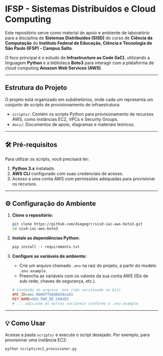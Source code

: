 # IFSP - Sistemas Distribuídos e Cloud Computing

Este repositório serve como material de apoio e ambiente de laboratório para a disciplina de **Sistemas Distribuídos (SISD)** do curso de **Ciência da Computação** do **Instituto Federal de Educação, Ciência e Tecnologia de São Paulo (IFSP) - Campus Salto**.

O foco principal é o estudo de **Infrastructure as Code (IaC)**, utilizando a linguagem **Python** e a biblioteca **Boto3** para interagir com a plataforma de cloud computing **Amazon Web Services (AWS)**.

---

## Estrutura do Projeto

O projeto está organizado em subdiretórios, onde cada um representa um conjunto de scripts de provisionamento de infraestrutura:

- `scripts/`: Contém os scripts Python para provisionamento de recursos AWS, como instâncias EC2, VPCs e Security Groups.
- `docs/`: Documentos de apoio, diagramas e materiais teóricos.

---

## 🛠️ Pré-requisitos

Para utilizar os scripts, você precisará ter:

1.  **Python 3.x** instalado.
2.  **AWS CLI** configurado com suas credenciais de acesso.
3.  Acesso a uma conta AWS com permissões adequadas para provisionar os recursos.

---

## ⚙️ Configuração do Ambiente

1.  **Clone o repositório:**
    ```sh
    git clone https://github.com/diegogrr/sisd-iac-aws-boto3.git
    cd sisd-iac-aws-boto3
    ```

2.  **Instale as dependências Python:**
    ```sh
    pip install -r requirements.txt
    ```

3.  **Configure as variáveis de ambiente:**
    - Crie um arquivo chamado `.env` na raiz do projeto, a partir do modelo `.env.example`.
    - Preencha as variáveis com os valores da sua conta AWS (IDs de sub-rede, chaves de segurança, etc.).

    ```ini
    # Conteúdo do arquivo .env (não versionado no Git)
    AMI_ID=ami-0b09ffb6d8b58ca91
    KEY_NAME=SEU_PAR_DE_CHAVES
    # ... adicione as outras variáveis conforme o .env.example
    ```

---

## 💡 Como Usar

Acesse a pasta `scripts/` e execute o script desejado. Por exemplo, para provisionar uma instância EC2:

```sh
python scripts/ec2_provisioner.py
```